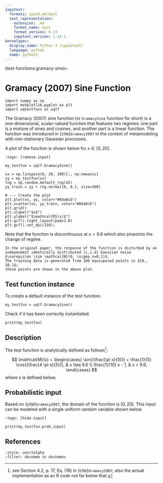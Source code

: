 ```yaml
---
jupytext:
  formats: ipynb,md:myst
  text_representation:
    extension: .md
    format_name: myst
    format_version: 0.13
    jupytext_version: 1.14.1
kernelspec:
  display_name: Python 3 (ipykernel)
  language: python
  name: python3
---
```


(test-functions:gramacy-sine)=
# Gramacy (2007) Sine Function

```{code-cell} ipython3
import numpy as np
import matplotlib.pyplot as plt
import uqtestfuns as uqtf
```

The Gramacy (2007) sine function 
(or `GramacySine` function for short)
is a one-dimensional, scalar-valued function that features two regimes:
one part is a mixture of sines and cosines,
and another part is a linear function.
The function was introduced in {cite}`Gramacy2007` in the context of 
metamodeling with non-stationary Gaussian processes.

A plot of the function is shown below for $x \in [0, 20]$.

```{code-cell} ipython3
:tags: [remove-input]

my_testfun = uqtf.GramacySine()

xx = np.linspace(0, 20, 100)[:, np.newaxis]
yy = my_testfun(xx)
rng = np.random.default_rng(42)
yy_train = yy + rng.normal(0, 0.1, size=100)

# --- Create the plot
plt.plot(xx, yy, color="#8da0cb")
plt.scatter(xx, yy_train, color="#8da0cb")
plt.grid()
plt.xlabel("$x$")
plt.ylabel("$\mathcal{M}(x)$")
plt.gcf().tight_layout(pad=3.0)
plt.gcf().set_dpi(150);
```

Note that the function is discontinuous at $x = 9.6%$ which also pinpoints
the change of regime.

```{note}
In the original paper, the response of the function is disturbed by an 
independent identically distributed (i.i.d) Gaussian noise 
$\varepsilon \sim \mathcal{N}(0, \sigma_n=0.1)$.
The training data is generated from 100 equispaced points in $[0., 20.]$;
these points are shown in the above plot.
```

## Test function instance

To create a default instance of the test function:

```{code-cell} ipython3
my_testfun = uqtf.GramacySine()
```

Check if it has been correctly instantiated:

```{code-cell} ipython3
print(my_testfun)
```

## Description

The test function is analytically defined as follows[^location]:

$$
\mathcal{M}(x) = \begin{cases}
\sin{(\frac{\pi x}{5})} + \frac{1}{5} \cos{(\frac{4 \pi x}{5})}, & x \leq 9.6 \\
\frac{1}{10} x - 1, & x > 9.6,
\end{cases}
$$
where $x$ is defined below.

## Probabilistic input

Based on {cite}`Gramacy2007`, the domain of the function is $[0, 20]$.
This input can be modeled with a single uniform random variable shown below.

```{code-cell} ipython3
:tags: [hide-input]

print(my_testfun.prob_input)
```

## References

```{bibliography}
:style: unsrtalpha
:filter: docname in docnames
```

[^location]: see Section 4.2, p. 17, Eq. (16) in {cite}`Gramacy2007`;
also the actual implementation as an R code not far below that.
